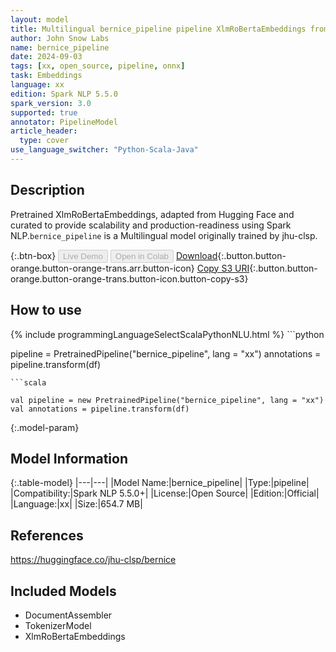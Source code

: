 ```yaml
---
layout: model
title: Multilingual bernice_pipeline pipeline XlmRoBertaEmbeddings from jhu-clsp
author: John Snow Labs
name: bernice_pipeline
date: 2024-09-03
tags: [xx, open_source, pipeline, onnx]
task: Embeddings
language: xx
edition: Spark NLP 5.5.0
spark_version: 3.0
supported: true
annotator: PipelineModel
article_header:
  type: cover
use_language_switcher: "Python-Scala-Java"
---
```


## Description

Pretrained XlmRoBertaEmbeddings, adapted from Hugging Face and curated to provide scalability and production-readiness using Spark NLP.`bernice_pipeline` is a Multilingual model originally trained by jhu-clsp.

{:.btn-box}
<button class="button button-orange" disabled>Live Demo</button>
<button class="button button-orange" disabled>Open in Colab</button>
[Download](https://s3.amazonaws.com/auxdata.johnsnowlabs.com/public/models/bernice_pipeline_xx_5.5.0_3.0_1725391193898.zip){:.button.button-orange.button-orange-trans.arr.button-icon}
[Copy S3 URI](s3://auxdata.johnsnowlabs.com/public/models/bernice_pipeline_xx_5.5.0_3.0_1725391193898.zip){:.button.button-orange.button-orange-trans.button-icon.button-copy-s3}

## How to use



<div class="tabs-box" markdown="1">
{% include programmingLanguageSelectScalaPythonNLU.html %}
```python

pipeline = PretrainedPipeline("bernice_pipeline", lang = "xx")
annotations =  pipeline.transform(df)   

```
```scala

val pipeline = new PretrainedPipeline("bernice_pipeline", lang = "xx")
val annotations = pipeline.transform(df)

```
</div>

{:.model-param}
## Model Information

{:.table-model}
|---|---|
|Model Name:|bernice_pipeline|
|Type:|pipeline|
|Compatibility:|Spark NLP 5.5.0+|
|License:|Open Source|
|Edition:|Official|
|Language:|xx|
|Size:|654.7 MB|

## References

https://huggingface.co/jhu-clsp/bernice

## Included Models

- DocumentAssembler
- TokenizerModel
- XlmRoBertaEmbeddings